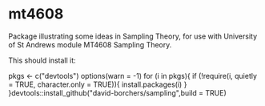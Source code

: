 # mt4608
Package illustrating some ideas in Sampling Theory, for use with University of St Andrews module MT4608 Sampling Theory.

This should install it: 

pkgs <- c("devtools")
options(warn = -1)
for (i in pkgs){
    if (!require(i, quietly = TRUE, character.only = TRUE)){
        install.packages(i)
    }
}devtools::install_github("david-borchers/sampling",build = TRUE)
